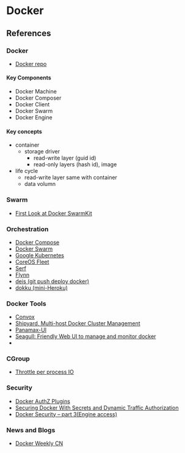Docker
======

## References

### Docker

* [Docker repo](https://github.com/docker)

#### Key Components

* Docker Machine
* Docker Composer
* Docker Client
* Docker Swarm
* Docker Engine

#### Key concepts

* container
	* storage driver
		* read-write layer (guid id)
		* read-only layers (hash id), image
* life cycle
	* read-write layer same with container
	* data volumn 

### Swarm

* [First Look at Docker SwarmKit](https://blog.replicated.com/2016/06/08/first-look-at-swarmkit/)

### Orchestration

* [Docker Compose](https://github.com/docker/compose)
* [Docker Swarm](https://github.com/docker/swarm)
* [Google Kubernetes](https://github.com/kubernetes/kubernetes)
* [CoreOS Fleet](https://github.com/coreos/fleet)
* [Serf](https://github.com/hashicorp/serf)
* [Flynn](https://github.com/flynn/flynn)
* [deis (git push deploy docker)](https://github.com/deis/deis)
* [dokku (mini-Heroku)](https://github.com/dokku/dokku)

### Docker Tools

* [Convox](https://convox.com/)
* [Shipyard, Multi-host Docker Cluster Management](https://github.com/shipyard/shipyard)
* [Panamax-UI](https://github.com/centurylinklabs/panamax-ui)
* [Seagull: Friendly Web UI to manage and monitor docker](https://github.com/tobegit3hub/seagull)
* 
### CGroup

* [Throttle per process IO](http://unix.stackexchange.com/questions/48138/how-to-throttle-per-process-i-o-to-a-max-limit)

### Security

* [Docker AuthZ Plugins](https://www.twistlock.com/2016/02/18/docker-authz-plugins-twistlocks-contribution-to-the-docker-community/)
* [Securing Docker With Secrets and Dynamic Traffic Authorization](https://blog.conjur.net/securing-docker-with-secrets-and-dynamic-traffic-authorization)
* [Docker Security – part 3(Engine access)](https://sreeninet.wordpress.com/2016/03/06/docker-security-part-3engine-access/)

### News and Blogs

* [Docker Weekly CN](http://weekly.dockerone.com/index)


